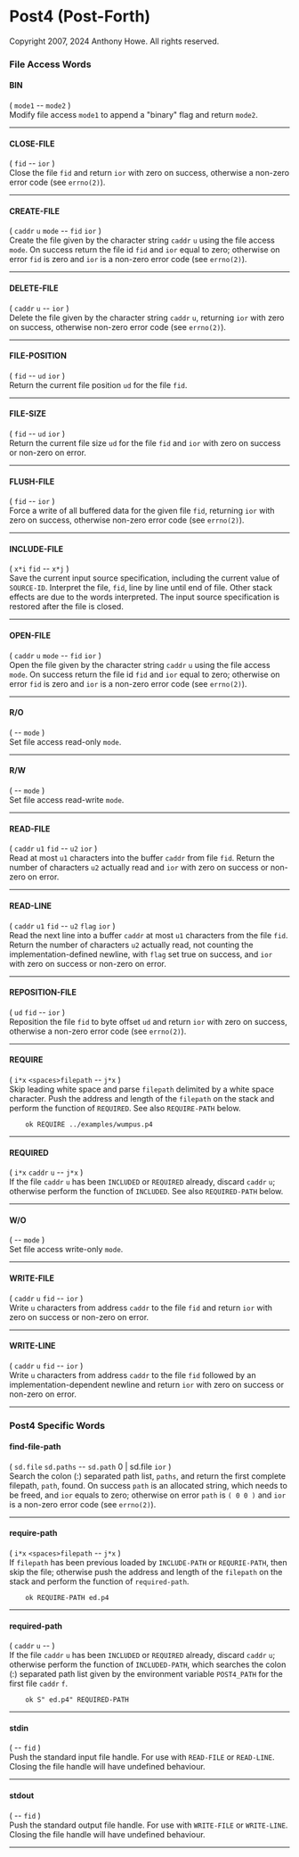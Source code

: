 Post4 (Post-Forth)
==================

Copyright 2007, 2024 Anthony Howe.  All rights reserved.


### File Access Words

#### BIN
( `mode1` -- `mode2` )  
Modify file access `mode1` to append a "binary" flag and return `mode2`.

- - -
#### CLOSE-FILE
( `fid` -- `ior` )  
Close the file `fid` and return `ior` with zero on success, otherwise a non-zero error code (see `errno(2)`).

- - -
#### CREATE-FILE
( `caddr` `u` `mode` -- `fid` `ior` )  
Create the file given by the character string `caddr` `u` using the file access `mode`.  On success return the file id `fid` and `ior` equal to zero; otherwise on error `fid` is zero and `ior` is a non-zero error code (see `errno(2)`).

- - -
#### DELETE-FILE
( `caddr` `u` -- `ior` )  
Delete the file given by the character string `caddr` `u`, returning `ior` with zero on success, otherwise non-zero error code (see `errno(2)`).

- - -
#### FILE-POSITION
( `fid` -- `ud` `ior` )  
Return the current file position `ud` for the file `fid`.

- - -
#### FILE-SIZE
( `fid` -- `ud` `ior` )  
Return the current file size `ud` for the file `fid` and  `ior` with zero on success or non-zero on error.

- - -
#### FLUSH-FILE
( `fid` -- `ior` )  
Force a write of all buffered data for the given file `fid`, returning `ior` with zero on success, otherwise non-zero error code (see `errno(2)`).

- - -
#### INCLUDE-FILE
( `x*i` `fid` -- `x*j` )  
Save the current input source specification, including the current value of `SOURCE-ID`.  Interpret the file, `fid`, line by line until end of file.  Other stack effects are due to the words interpreted.  The input source specification is restored after the file is closed.

- - -
#### OPEN-FILE
( `caddr` `u`  `mode` -- `fid` `ior` )  
Open the file given by the character string `caddr` `u` using the file access `mode`.  On success return the file id `fid` and `ior` equal to zero; otherwise on error `fid` is zero and `ior` is a non-zero error code (see `errno(2)`).

- - -
#### R/O
( -- `mode` )  
Set file access read-only `mode`.

- - -
#### R/W
( -- `mode` )  
Set file access read-write `mode`.

- - -
#### READ-FILE
( `caddr` `u1` `fid` -- `u2` `ior` )  
Read at most `u1` characters into the buffer `caddr` from file `fid`.  Return the number of characters `u2` actually read and `ior` with zero on success or non-zero on error.

- - -
#### READ-LINE
( `caddr` `u1` `fid` -- `u2` `flag` `ior` )  
Read the next line into a buffer `caddr` at most `u1` characters from the file `fid`.  Return the number of characters `u2` actually read, not counting the implementation-defined newline, with `flag` set true on success, and `ior` with zero on success or non-zero on error.

- - -
#### REPOSITION-FILE
( `ud` `fid` -- `ior` )  
Reposition the file `fid` to byte offset `ud` and return `ior` with zero on success, otherwise a non-zero error code (see `errno(2)`).

- - -
#### REQUIRE
( `i*x` `<spaces>filepath` -- `j*x` )  
Skip leading white space and parse `filepath` delimited by a white space character.  Push the address and length of the `filepath` on the stack and perform the function of `REQUIRED`.  See also `REQUIRE-PATH` below.

        ok REQUIRE ../examples/wumpus.p4

- - -
#### REQUIRED
( `i*x` `caddr` `u` -- `j*x` )  
If the file `caddr` `u` has been `INCLUDED` or `REQUIRED` already, discard `caddr` `u`; otherwise perform the function of `INCLUDED`.  See also `REQUIRED-PATH` below.

- - -
#### W/O
( -- `mode` )  
Set file access write-only `mode`.

- - -
#### WRITE-FILE
( `caddr` `u` `fid` -- `ior` )  
Write `u` characters from address `caddr` to the file `fid` and return `ior` with zero on success or non-zero on error.

- - -
#### WRITE-LINE
( `caddr` `u` `fid` -- `ior` )  
Write `u` characters from address `caddr` to the file `fid` followed by an implementation-dependent newline and return `ior` with zero on success or non-zero on error.

- - -

### Post4 Specific Words

#### find-file-path
( `sd.file` `sd.paths` -- `sd.path` 0 | sd.file `ior` )  
Search the colon (:) separated path list, `paths`, and return the first complete filepath, `path`, found.  On success `path` is an allocated string, which needs to be freed, and `ior` equals to zero; otherwise on error `path` is `( 0 0 )` and `ior` is a non-zero error code (see `errno(2)`).

- - -
#### require-path
( `i*x` `<spaces>filepath` -- `j*x` )  
If `filepath` has been previous loaded by `INCLUDE-PATH` or `REQURIE-PATH`, then skip the file; otherwise push the
address and length of the `filepath` on the stack and perform the function of `required-path`.

        ok REQUIRE-PATH ed.p4

- - -
#### required-path
( `caddr` `u` -- )  
If the file `caddr` `u` has been `INCLUDED` or `REQUIRED` already, discard `caddr` `u`; otherwise perform the function of `INCLUDED-PATH`, which searches the colon (:) separated path list given by the environment variable `POST4_PATH` for the first file `caddr` `f`.

        ok S" ed.p4" REQUIRED-PATH

- - -
#### stdin
( -- `fid` )  
Push the standard input file handle.  For use with `READ-FILE` or `READ-LINE`.  Closing the file handle will have undefined behaviour.

- - -
#### stdout
( -- `fid` )  
Push the standard output file handle.  For use with `WRITE-FILE` or `WRITE-LINE`.  Closing the file handle will have undefined behaviour.

- - -
